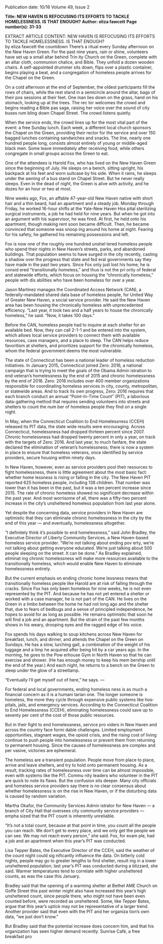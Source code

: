 Publication date: 10/16
Volume 49, Issue 2

**Title: NEW HAVEN IS REFOCUSING ITS EFFORTS TO TACKLE HOMELESSNESS. IS THAT ENOUGH?**
**Author: eliza fawcett**
**Page number(s): 31-33**

EXTRACT ARTICLE CONTENT:
NEW HAVEN IS REFOCUSING ITS EFFORTS TO TACKLE
 HOMELESSNESS.  IS  THAT  ENOUGH? 	
by eliza fawcett
the countdown
There’s a ritual every Sunday afternoon on the 
New Haven Green. For the past nine years, rain or 
shine, volunteers have set up a small altar behind Trin­
ity Church on the Green, complete with an altar cloth, 
communion chalice, and Bible. They unfold a dozen 
wooden chairs. A self-appointed drummer sits down, 
flips over a plastic container, begins playing a beat, 
and a congregation of homeless people arrives for the 
Chapel on the Green.

On a cold afternoon at the end of September, the 
oldest participants fill the rows of chairs, while the rest 
stand in a semicircle around the altar, bags of their pos­
sessions at their feet. One man lies down on the grass, 
hand on his stomach, looking up at the trees. The rec­
tor welcomes the crowd and begins reading a Bible pas­
sage, raising her voice over the sound of city buses rum­
bling down Chapel Street. The crowd listens quietly.

When the service ends, the crowd lines up for the 
most vital part of the event: a free Sunday lunch. Each 
week, a different local church sponsors the Chapel on 
the Green, providing their rector for the service and 
over 150 bagged lunches containing sandwiches and 
snacks. The line, nearly one hundred people long, 
consists almost entirely of young or middle-aged black 
men. Some leave immediately after receiving food, 
while others congregate in small groups across the 
Green to eat.

One of the attendees is Harold Fox, who has lived 
on the New Haven Green since the beginning of July. 
He sleeps on a bench, sitting upright, his backpack at 
his feet and worn suitcase by his side. When it rains, 
he sleeps under the awning of a bus stand on Chapel 
Street. But he never really sleeps. Even in the dead of 
night, the Green is alive with activity, and he dozes for 
an hour or two at most.

Nine weeks ago, Fox, an affable 47-year-old New 
Haven native with short hair and a thin beard, had an 
apartment and a steady job. Monday through Friday, 
he worked 16-hour shifts at the Yale-New Haven Hos­
pital sterilizing surgical instruments, a job he had held 
for nine years. But when he got into an argument with 
his supervisor, he was fired. At first, he held onto his 
apartment, though making rent soon became difficult. 
Then, he became convinced that someone was snoop­
ing around his home at night. Fearing for his safety, he 
gathered his remaining possessions and left.

Fox is now one of the roughly one hundred unshel­
tered homeless people who spend their nights in New 
Haven’s streets, parks, and abandoned buildings. That 
population seems to have surged in the city recently, 
casting a shadow over the progress that state and fed­
eral governments say they have made in the past two 
years. Since Fox only just lost his home, he is consid­
ered “transitionally homeless,” and thus is not the pri­
ority of federal and statewide efforts, which focus on 
housing the “chronically homeless,” people with dis­
abilities who have been homeless for over a year.

Jason Martinez manages the Coordinated Access 
Network (CAN), a federally-mandated shared data­
base of homeless people, for United Way of Greater 
New Haven, a social service provider. He said the New 
Haven area has been housing the chronically homeless 
with unprecedented efficiency. “Last year, it took two 
and a half years to house the chronically homeless,” he 
said. “Now, it takes 100 days.”

Before the CAN, homeless people had to inquire at 
each shelter for an available bed. Now, they can call 
2-1-1 and be entered into the system, which allows 
local service providers to connect them with available 
resources, case managers, and a place to sleep. The 
CAN helps reduce favoritism at shelters, and prioritizes 
support for the chronically homeless, whom the federal 
government deems the most vulnerable.

The state of Connecticut has been a national leader 
of homeless reduction initiatives. In January 2015, 
Connecticut joined Zero: 2016, a national campaign 
that is trying to meet the goals of the Obama Admin­
istration to end veteran’s homelessness by the end of 
2015 and chronic homelessness by the end of 2016. 
Zero: 2016 includes over 400 member organizations 
responsible for coordinating homeless services in city, 
county, metropolitan, or statewide areas. And to track 
its own progress, Zero: 2016 requires that each branch 
conduct an annual “Point-In-Time Count” (PIT), a 
laborious data-gathering method that requires sending 
volunteers into streets and shelters to count the num­
ber of homeless people they find on a single night.

In May, when the Connecticut Coalition to End 
Homelessness (CCEH) released its PIT data, the state­
wide results were encouraging. Across Connecticut, 
homelessness had dropped thirteen percent since 2007. 
Chronic homelessness had dropped twenty percent in 
only a year, on track with the targets of Zero: 2016. 
And last year, to much fanfare, the state declared the 
elimination of veteran’s homelessness; there is now a 
system in place to ensure that homeless veterans, once 
identified by service providers, secure housing within 
ninety days.

In New Haven, however, even as service providers 
pool their resources to fight homelessness, there is little 
agreement about the most basic fact: whether home­
lessness is rising or falling in the city. The New Haven 
PIT reported 625 homeless people, including 138 
children. That number was lower than it has been in 
the past, but it was a ten percent increase since 2015. 
The rate of chronic homeless showed no significant 
decrease within the past year. And most worrisome of 
all, there was a fifty-two percent increase in the city’s 
unsheltered homeless population from last year alone.

Yet despite the concerning data, service providers 
in New Haven are optimistic that they can eliminate 
chronic homelessness in the city by the end of this year 
— and eventually, homelessness altogether.

“I definitely think it’s possible to end homelessness,” 
said John Bradley, the Executive Director of Liberty 
Community Services, a New Haven-based homeless 
service provider. “We’re not talking about ending pov­
erty, we’re not talking about getting everyone educated. 
We’re just talking about 500 people sleeping on the 
street. It can be done.” As Bradley explained, eliminat­
ing chronic homelessness will make more resources 
available to the transitionally homeless, which would 
enable New Haven to eliminate homelessness entirely.

But the current emphasis on ending chronic home­
lessness means that transitionally homeless people like 
Harold are at risk of falling through the cracks. Since 
Fox has only been homeless for nine weeks, he is not 
even represented by the PIT. And because he has not 
yet entered a shelter or worked with a case manager, 
he is not part of the CAN. He lives on the Green in 
a limbo between the home he had not long ago and 
the shelter that, due to fears of bedbugs and a sense 
of principled independence, he hopes to avoid for as 
long as possible. He remains optimistic that soon he 
will find a job and an apartment. But the strain of the 
past few months shows in his weary, drooping eyes and 
the ragged edge of his voice.

Fox spends his days walking to soup kitchens across 
New Haven for breakfast, lunch, and dinner, and 
attends the Chapel on the Green on Sundays. He has 
a slow, lurching gait, a combination of the weight of 
his luggage and a limp he acquired after being hit by 
a car years ago. In the morning, he goes to the Pow­
erhouse Gym in North Haven so that he can exercise 
and shower. (He has enough money to keep his mem­
bership until the end of the year.) And each night, he 
returns to a bench on the Green to sleep under the 
glow of a streetlamp. 

“Eventually I’ll get myself out of here,” he says. 
—

For federal and local governments, ending homeless­
ness is as much a financial concern as it is a humani­
tarian one. The longer someone is homeless, the more 
they cycle through expensive public systems like hos­
pitals, jails, and emergency services. According to the 
Connecticut Coalition to End Homelessness (CCEH), 
eliminating homelessness could save up to seventy per­
cent of the cost of those public resources.

But in their fight to end homelessness, service pro­
viders in New Haven and across the country face formi­
dable challenges. Limited employment opportunities, 
stagnant wages, the opioid crisis, and the rising cost of 
living continue to push people into homelessness or 
prevent them from returning to permanent housing. 
Since the causes of homelessness are complex and per­
vasive, victories are ephemeral.

The homeless are a transient population. People 
move from place to place, arrive and leave shelters, 
and try to hold onto permanent housing. As a result, 
tracking rates of homelessness over time can be almost 
impossible, even with systems like the PIT. Commu­
nity leaders who volunteer in the PIT are quick to 
note its flaws. But the confusion sits deeper. Many city 
officials and homeless service providers say there is no 
clear consensus about whether homelessness is on the 
rise in New Haven, or if the disturbing data is caused 
by random variation.

Martha Okafor, the Community Services Admin­
istrator for New Haven — a branch of City Hall that 
oversees city community service providers — empha­
sized that the PIT count is inherently unreliable.

“It’s not a total count, because at that point in time, 
you count all the people you can reach. We don’t get to 
every place, and we only get the people we can see. We 
may not reach every person,” she said. Fox, for exam­
ple, had a job and an apartment when this year’s PIT 
was conducted.

Lisa Tepper Bates, the Executive Director of the 
CCEH, said the weather of the count night could sig­
nificantly influence the data. On bitterly cold nights, 
people may go to greater lengths to find shelter, result­
ing in a lower unsheltered population; last year’s PIT 
was conducted during a blizzard, she said. Warmer 
temperatures tend to correlate with higher unsheltered 
counts, as was the case this January. 

Bradley said that the opening of a warming shelter at 
Bethel AME Church on Goffe Street this past winter 
might also have increased this year’s high unsheltered 
count, since people there, who might not have been 
even counted before, were recorded as unsheltered. 
Some, like Tepper Bates, argue that this year’s uptick 
may not be representative of a larger trend. Another 
provider said that even with the PIT and her organiza­
tion’s own data,  “we just don’t know.”

But Bradley said that the potential increase does 
concern him, and that his organization has seen higher 
demand recently. Sunrise Café, a free breakfast pro­